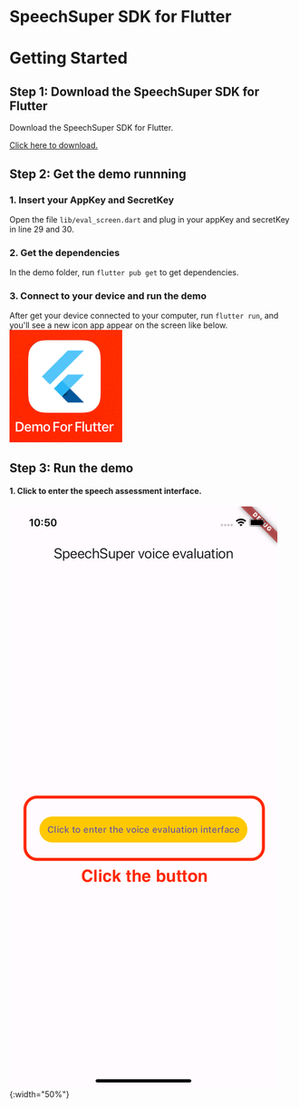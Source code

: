 # SpeechSuper SDK for Flutter



# Getting Started

## Step 1: Download the SpeechSuper SDK for Flutter

Download the SpeechSuper SDK for Flutter. 

[Click here to download.](https://drive.google.com/file/d/1uZD096SFQoxay9bcOH5KlVvLGFl9SYt6/view?usp=drive_link) 

## Step 2: Get the demo runnning

### 1. Insert your AppKey and SecretKey

Open the file `lib/eval_screen.dart` and plug in your appKey and secretKey in line 29 and 30.

### 2. Get the dependencies

In the demo folder, run `flutter pub get` to get dependencies.

### 3. Connect to your device and run the demo
After get your device connected to your computer, run `flutter run`, and you'll see a new icon app appear on the screen like below.
![SpeechSuper SDK for Flutter App Icon](img/flutter_icon.png)

## Step 3: Run the demo

#### 1. Click to enter the speech assessment interface.
![SpeechSuper SDK for Flutter app landing page](img/step1.png){:width="50%"}


